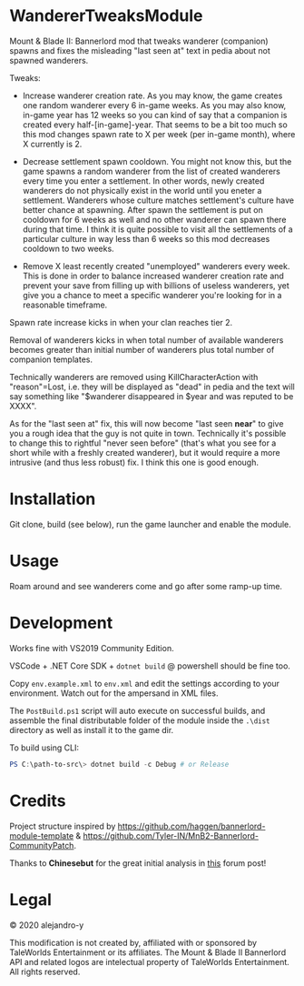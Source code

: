 # WandererTweaksModule

Mount & Blade II: Bannerlord mod that tweaks wanderer (companion) spawns and fixes the misleading "last seen at" text in pedia about not spawned wanderers.

Tweaks:

* Increase wanderer creation rate.
As you may know, the game creates one random wanderer every 6 in-game weeks.
As you may also know, in-game year has 12 weeks so you can kind of say that a companion is created every half-[in-game]-year.
That seems to be a bit too much so this mod changes spawn rate to X per week (per in-game month), where X currently is 2.

* Decrease settlement spawn cooldown.
You might not know this, but the game spawns a random wanderer from the list of created wanderers every time you enter a settlement.
In other words, newly created wanderers do not physically exist in the world until you eneter a settlement.
Wanderers whose culture matches settlement's culture have better chance at spawning.
After spawn the settlement is put on cooldown for 6 weeks as well and no other wanderer can spawn there during that time.
I think it is quite possible to visit all the settlements of a particular culture in way less than 6 weeks so this mod decreases cooldown to two weeks.

* Remove X least recently created "unemployed" wanderers every week.
This is done in order to balance increased wanderer creation rate and prevent your save from filling up with billions of useless wanderers, yet give you a chance to meet a specific wanderer you're looking for in a reasonable timeframe.

Spawn rate increase kicks in when your clan reaches tier 2.

Removal of wanderers kicks in when total number of available wanderers becomes greater than initial number of wanderers plus total number of companion templates.

Technically wanderers are removed using KillCharacterAction with "reason"=Lost, i.e. they will be displayed as "dead" in pedia and the text will say something like "$wanderer disappeared in $year and was reputed to be XXXX".

As for the "last seen at" fix, this will now become "last seen **near**" to give you a rough idea that the guy is not quite in town.
Technically it's possible to change this to rightful "never seen before" (that's what you see for a short while with a freshly created wanderer), but it would require a more intrusive (and thus less robust) fix.
I think this one is good enough.

# Installation

Git clone, build (see below), run the game launcher and enable the module.

# Usage

Roam around and see wanderers come and go after some ramp-up time.

# Development

Works fine with VS2019 Community Edition.

VSCode + .NET Core SDK + `dotnet build` @ powershell should be fine too.

Copy `env.example.xml` to `env.xml` and edit the settings according to your environment. Watch out for the ampersand in XML files.

The `PostBuild.ps1` script will auto execute on successful builds, and assemble the final distributable folder of the module inside the `.\dist` directory as well as install it to the game dir.

To build using CLI:
```ps1
PS C:\path-to-src\> dotnet build -c Debug # or Release
```

# Credits

Project structure inspired by https://github.com/haggen/bannerlord-module-template & https://github.com/Tyler-IN/MnB2-Bannerlord-CommunityPatch.

Thanks to **Chinesebut** for the great initial analysis in [this](https://forums.taleworlds.com/index.php?threads/adding-companions-wanderers-research-and-development.406014/post-9308561) forum post!

# Legal

© 2020 alejandro-y

This modification is not created by, affiliated with or sponsored by TaleWorlds Entertainment or its affiliates. The Mount & Blade II Bannerlord API and related logos are intelectual property of TaleWorlds Entertainment. All rights reserved.
